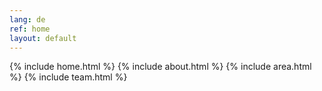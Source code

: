 ```yaml
---
lang: de
ref: home
layout: default
---
```

{% include home.html %}
{% include about.html %}
{% include area.html %}
{% include team.html %}
